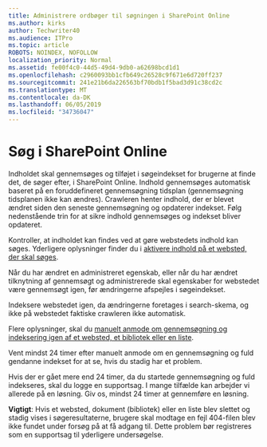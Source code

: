 ```yaml
---
title: Administrere ordbøger til søgningen i SharePoint Online
ms.author: kirks
author: Techwriter40
ms.audience: ITPro
ms.topic: article
ROBOTS: NOINDEX, NOFOLLOW
localization_priority: Normal
ms.assetid: fe00f4c0-44d5-49d4-9db0-a62698bcd1d1
ms.openlocfilehash: c2960093bb1cfb649c26528c9f671e6d720ff237
ms.sourcegitcommit: 241e21b6da226563bf70bdb1f5bad3d91c38cd2c
ms.translationtype: MT
ms.contentlocale: da-DK
ms.lasthandoff: 06/05/2019
ms.locfileid: "34736047"
---
```

# <a name="search-in-sharepoint-online"></a>Søg i SharePoint Online

Indholdet skal gennemsøges og tilføjet i søgeindekset for brugerne at finde det, de søger efter, i SharePoint Online. Indhold gennemsøges automatisk baseret på en foruddefineret gennemsøgning tidsplan (gennemsøgning tidsplanen ikke kan ændres). Crawleren henter indhold, der er blevet ændret siden den seneste gennemsøgning og opdaterer indekset. Følg nedenstående trin for at sikre indhold gennemsøges og indekset bliver opdateret.

Kontroller, at indholdet kan findes ved at gøre webstedets indhold kan søges. Yderligere oplysninger finder du i [aktivere indhold på et websted, der skal søges](https://docs.microsoft.com/en-us/sharepoint/make-site-content-searchable).

Når du har ændret en administreret egenskab, eller når du har ændret tilknytning af gennemsøgt og administrerede skal egenskaber for webstedet være gennemsøgt igen, før ændringerne afspejles i søgeindekset. 

Indeksere webstedet igen, da ændringerne foretages i search-skema, og ikke på webstedet faktiske crawleren ikke automatisk. 

Flere oplysninger, skal du [manuelt anmode om gennemsøgning og indeksering igen af et websted, et bibliotek eller en liste](https://docs.microsoft.com/en-us/sharepoint/crawl-site-conten).

 Vent mindst 24 timer efter manuelt anmode om en gennemsøgning og fuld gendanne indekset for at se, hvis du stadig har et problem. 

Hvis der er gået mere end 24 timer, da du startede gennemsøgning og fuld indekseres, skal du logge en supportsag. I mange tilfælde kan arbejder vi allerede på en løsning. Giv os, mindst 24 timer at gennemføre en løsning.

**Vigtigt**: Hvis et websted, dokument (bibliotek) eller en liste blev slettet og stadig vises i søgeresultaterne, brugere skal modtage en fejl 404-filen blev ikke fundet under forsøg på at få adgang til. Dette problem bør registreres som en supportsag til yderligere undersøgelse. 



